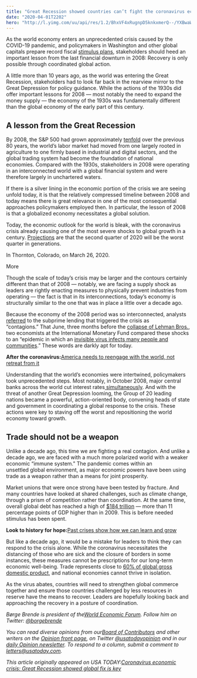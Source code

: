 ```yaml
---
title: "Great Recession showed countries can’t fight the coronavirus economic crisis alone"
date: "2020-04-01T2202"
hero: "http://l.yimg.com/uu/api/res/1.2/BhxVF4xRugnpD5knkxmerQ--/YXBwaWQ9eXRhY2h5b247aD04Njt3PTEzMDs-/https://media.zenfs.com/en-us/usa_today_opinion_532/1eebb21fbed68e41bb5ee8ce5501d819"
---
```

As the world economy enters an unprecedented crisis caused by the
COVID-19 pandemic, and policymakers in Washington and other global
capitals prepare record fiscal [stimulus plans][1], stakeholders should
heed an important lesson from the last financial downturn in 2008:
Recovery is only possible through coordinated global action.

A little more than 10 years ago, as the world was entering the Great
Recession, stakeholders had to look far back in the rearview mirror to
the Great Depression for policy guidance. While the actions of the 1930s
did offer important lessons for 2008 — most notably the need to expand
the money supply — the economy of the 1930s was fundamentally different
than the global economy of the early part of this century.

## A lesson from the Great Recession

By 2008, the S&P 500 had grown approximately [tenfold][2] over the
previous 80 years, the world’s labor market had moved from one largely
rooted in agriculture to one firmly based in industrial and digital
sectors, and the global trading system had become the foundation of
national economies. Compared with the 1930s, stakeholders in 2008 were
operating in an interconnected world with a global financial system and
were therefore largely in unchartered waters.

If there is a silver lining in the economic portion of the crisis we are
seeing unfold today, it is that the relatively compressed timeline
between 2008 and today means there is great relevance in one of the most
consequential approaches policymakers employed then. In particular, the
lesson of 2008 is that a globalized economy necessitates a global
solution.

Today, the economic outlook for the world is bleak, with the coronavirus
crisis already causing one of the most severe shocks to global growth in
a century. [Projections][3] are that the second quarter of 2020 will be
the worst quarter in generations.

In Thornton, Colorado, on March 26, 2020.

More

Though the scale of today’s crisis may be larger and the contours
certainly different than that of 2008 — notably, we are facing a supply
shock as leaders are rightly enacting measures to physically prevent
industries from operating — the fact is that in its interconnections,
today’s economy is structurally similar to the one that was in place a
little over a decade ago.

Because the economy of the 2008 period was so interconnected, analysts
[referred][4] to the subprime lending that triggered the crisis as
“contagions.” That June, three months before the [collapse of Lehman
Bros.][5], two economists at the International Monetary Fund compared
these shocks to an “epidemic in which an [invisible virus infects many
people and communities][6].” These words are darkly apt for today.

 **After the coronavirus:**[America needs to reengage with the world,
not retreat from it][7]

Understanding that the world’s economies were intertwined, policymakers
took unprecedented steps. Most notably, in October 2008, major central
banks across the world cut interest rates[ simultaneously][8]. And with
the threat of another Great Depression looming, the Group of 20 leading
nations became a powerful, action-oriented body, convening heads of
state and government in coordinating a global response to the crisis.
These actions were key to staving off the worst and repositioning the
world economy toward growth.

## Trade should not be a weapon

Unlike a decade ago, this time we are fighting a real contagion. And
unlike a decade ago, we are faced with a much more polarized world with
a weaker economic “immune system.” The pandemic comes within an
unsettled global environment, as major economic powers have been using
trade as a weapon rather than a means for joint prosperity.

Market unions that were once strong have been tested by fracture. And
many countries have looked at shared challenges, such as climate change,
through a prism of competition rather than coordination. At the same
time, overall global debt has reached a high of [$184 trillion][9] —
more than 11 percentage points of GDP higher than in 2009. This is
before needed stimulus has been spent.

 **Look to history for hope:**[Past crises show how we can learn and
grow][10]

But like a decade ago, it would be a mistake for leaders to think they
can respond to the crisis alone. While the coronavirus necessitates the
distancing of those who are sick and the closure of borders in some
instances, these measures cannot be prescriptions for our long-term
economic well-being. Trade represents close to [60% of global gross
domestic product][11], and national economies cannot thrive in
isolation.

As the virus abates, countries will need to strengthen global commerce
together and ensure those countries challenged by less resources in
reserve have the means to recover. Leaders are hopefully looking back
and approaching the recovery in a posture of coordination.

 _Børge Brende is president of the[World Economic Forum][12]. Follow him
on Twitter: [@borgebrende][13]_

 _You can read diverse opinions from our[Board of Contributors][14] and
other writers on the [Opinion front page][15], on Twitter
[@usatodayopinion][16] and in our [daily Opinion newsletter][17]. To
respond to a column, submit a comment to letters@usatoday.com._

 _This article originally appeared on USA TODAY:[Coronavirus economic
crisis: Great Recession showed global fix is key][18]_

   [1]: https://www.usatoday.com/story/news/politics/2020/03/27/coronavirus-house-set-pass-stimulus-package-includes-checks/2923953001/
   [2]: https://www.macrotrends.net/2324/sp-500-historical-chart-data
   [3]: https://fortune.com/2020/03/20/coronavirus-economic-predictions-goldman-sachs-recession-gdp-2q-2020/
   [4]: https://www.ecb.europa.eu/press/key/date/2010/html/sp100907.en.html
   [5]: https://www.usatoday.com/story/opinion/2018/09/13/lehman-next-financial-crisis-matter-when-not-if-editorials-debates/1269326002/
   [6]: https://www.imf.org/external/pubs/ft/fandd/2008/06/dodd.htm
   [7]: https://www.usatoday.com/story/opinion/2020/03/31/after-coronavirus-america-needs-engagement-not-retreat-column/5081909002/
   [8]: https://www.nytimes.com/2008/10/09/business/worldbusiness/09iht-09fed.16801046.html
   [9]: https://blogs.imf.org/2019/01/02/new-data-on-global-debt/
   [10]: https://www.usatoday.com/story/opinion/2020/03/29/coronavirus-pandemic-past-crises-reasons-for-hope-column/5083074002/
   [11]: https://data.worldbank.org/indicator/ne.trD.gnfs.Zs
   [12]: https://www.weforum.org
   [13]: https://twitter.com/borgebrende?ref_src=twsrc%5Egoogle%7Ctwcamp%5Eserp%7Ctwgr%5Eauthor
   [14]: https://www.usatoday.com/story/opinion/2020/01/12/usa-today-board-of-contributors-opinion-columns/2601030001/
   [15]: http://usatoday.com/opinion/
   [16]: https://twitter.com/usatodayopinion
   [17]: https://profile.usatoday.com/newsletters/opinion/
   [18]: https://www.usatoday.com/story/opinion/2020/04/01/coronavirus-economic-crisis-calls-for-global-solution-column/5090913002/